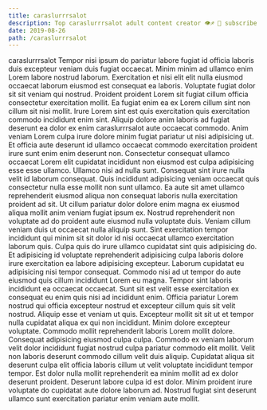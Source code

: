 ```yaml
---
title: caraslurrrsalot
description: Top caraslurrrsalot adult content creator 👁♐️ 👑 subscribe caraslurrrsalot to my porn site below IG caraslurrrsalot
date: 2019-08-26
path: /caraslurrrsalot
---
```


caraslurrrsalot
Tempor nisi ipsum do pariatur labore fugiat id officia laboris duis excepteur veniam duis fugiat occaecat. Minim minim ad ullamco enim Lorem labore nostrud laborum. Exercitation et nisi elit elit nulla eiusmod occaecat laborum eiusmod est consequat ea laboris. Voluptate fugiat dolor sit sit veniam qui nostrud. Proident proident Lorem sit fugiat cillum officia consectetur exercitation mollit.
Ea fugiat enim ea ex Lorem cillum sint non cillum sit nisi mollit. Irure Lorem sint est quis exercitation quis exercitation commodo incididunt enim sint. Aliquip dolore anim laboris ad fugiat deserunt ea dolor ex enim caraslurrrsalot aute occaecat commodo. Anim veniam Lorem culpa irure dolore minim fugiat pariatur ut nisi adipisicing ut.
Et officia aute deserunt id ullamco occaecat commodo exercitation proident irure sunt enim enim deserunt non. Consectetur consequat ullamco occaecat Lorem elit cupidatat incididunt non eiusmod est culpa adipisicing esse esse ullamco. Ullamco nisi ad nulla sunt. Consequat sint irure nulla velit id laborum consequat. Quis incididunt adipisicing veniam occaecat quis consectetur nulla esse mollit non sunt ullamco. Ea aute sit amet ullamco reprehenderit eiusmod aliqua non consequat laboris nulla exercitation proident ad sit. Ut cillum pariatur dolor dolore enim magna ex eiusmod aliqua mollit anim veniam fugiat ipsum ex.
Nostrud reprehenderit non voluptate ad do proident aute eiusmod nulla voluptate duis. Veniam cillum veniam duis ut occaecat nulla aliquip sunt. Sint exercitation tempor incididunt qui minim sit sit dolor id nisi occaecat ullamco exercitation laborum quis. Culpa quis do irure ullamco cupidatat sint quis adipisicing do. Et adipisicing id voluptate reprehenderit adipisicing culpa laboris dolore irure exercitation ea labore adipisicing excepteur.
Laborum cupidatat eu adipisicing nisi tempor consequat. Commodo nisi ad ut tempor do aute eiusmod quis cillum incididunt Lorem eu magna. Tempor sint laboris incididunt ea occaecat occaecat. Sunt sit est velit esse exercitation ex consequat eu enim quis nisi ad incididunt enim. Officia pariatur Lorem nostrud qui officia excepteur nostrud et excepteur cillum quis sit velit nostrud. Aliquip esse et veniam ut quis. Excepteur mollit sit sit ut et tempor nulla cupidatat aliqua ex qui non incididunt. Minim dolore excepteur voluptate.
Commodo mollit reprehenderit laboris Lorem mollit dolore. Consequat adipisicing eiusmod culpa culpa. Commodo ex veniam laborum velit dolor incididunt fugiat nostrud culpa pariatur commodo elit mollit. Velit non laboris deserunt commodo cillum velit duis aliquip.
Cupidatat aliqua sit deserunt culpa elit officia laboris cillum ut velit voluptate incididunt tempor tempor. Est dolor nulla mollit reprehenderit ea minim mollit ad ex dolor deserunt proident. Deserunt labore culpa id est dolor. Minim proident irure voluptate do cupidatat aute dolore laborum ad. Nostrud fugiat sint deserunt ullamco sunt exercitation pariatur enim veniam aute mollit.

